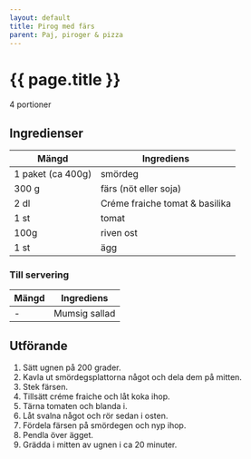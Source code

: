 ```yaml
---
layout: default
title: Pirog med färs
parent: Paj, piroger & pizza
---
```


# {{ page.title }}

4 portioner
## Ingredienser

Mängd|Ingrediens
------------ | -------------
1 paket (ca 400g) | smördeg
300 g | färs (nöt eller soja)
2 dl | Créme fraiche tomat & basilika
1 st | tomat
100g | riven ost
1 st | ägg

### Till servering

Mängd| Ingrediens
------------ | -------------
\- | Mumsig sallad

## Utförande
1. Sätt ugnen på 200 grader.
2. Kavla ut smördegsplattorna något och dela dem på mitten.
3. Stek färsen.
4. Tillsätt créme fraiche och låt koka ihop.
5. Tärna tomaten och blanda i.
6. Låt svalna något och rör sedan i osten.
7. Fördela färsen på smördegen och nyp ihop.
8. Pendla över ägget.
9. Grädda i mitten av ugnen i ca 20 minuter.
